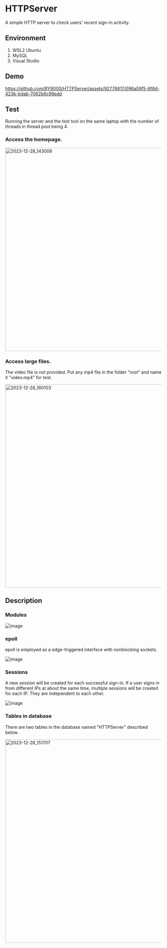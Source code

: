 # HTTPServer

A simple HTTP server to check users' recent sign-in activity.

## Environment
1. WSL2 Ubuntu
2. MySQL
3. Visual Studio

## Demo
https://github.com/RY9000/HTTPServer/assets/92776817/096a59f5-6f8d-423b-bdab-7062b6c99edd

## Test
Running the server and the test tool on the same laptop with the number of threads in thread pool being 4.

### Access the homepage.
<img width="653" alt="2023-12-28_143006" src="https://github.com/RY9000/HTTPServer/assets/92776817/362e7686-be0f-47c6-ba8a-58aaf916c2ce">

### Access large files.
The video file is not provided. Put any mp4 file in the folder "root" and name it "video.mp4" for test.

<img width="653" alt="2023-12-28_160103" src="https://github.com/RY9000/HTTPServer/assets/92776817/fb8fa3e5-e557-4be0-b36d-5b5c55a4a223">

## Description

### Modules
![image](https://github.com/RY9000/HTTPServer/assets/92776817/e1dbe778-990a-4623-8396-6725825d31de)

### epoll
epoll is employed as a edge-triggered interface with nonblocking sockets.

![image](https://github.com/RY9000/HTTPServer/assets/92776817/5758e8f0-9995-4add-8366-a6e1265f4acf)

### Sessions
A new session will be created for each successful sign-in. If a user signs in from different IPs at about the same time, multiple sessions will be created for each IP. They are independent to each other.

![image](https://github.com/RY9000/HTTPServer/assets/92776817/631a8ac0-60ab-49f9-8d37-822e6279b96d)

### Tables in database
There are two tables in the database named "HTTPServer" described below.

<img width="653" alt="2023-12-28_151707" src="https://github.com/RY9000/HTTPServer/assets/92776817/31beae74-6cb5-42c1-bdfa-0a0dbc166a68">

